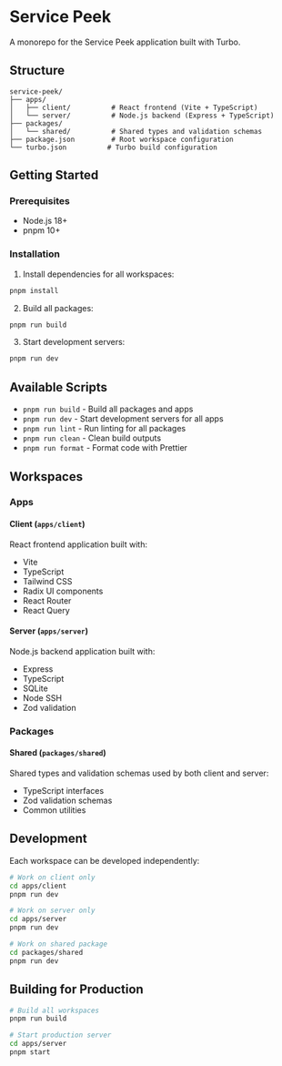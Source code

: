 # Service Peek

A monorepo for the Service Peek application built with Turbo.

## Structure

```
service-peek/
├── apps/
│   ├── client/          # React frontend (Vite + TypeScript)
│   └── server/          # Node.js backend (Express + TypeScript)
├── packages/
│   └── shared/          # Shared types and validation schemas
├── package.json         # Root workspace configuration
└── turbo.json          # Turbo build configuration
```

## Getting Started

### Prerequisites

- Node.js 18+ 
- pnpm 10+

### Installation

1. Install dependencies for all workspaces:
```bash
pnpm install
```

2. Build all packages:
```bash
pnpm run build
```

3. Start development servers:
```bash
pnpm run dev
```

## Available Scripts

- `pnpm run build` - Build all packages and apps
- `pnpm run dev` - Start development servers for all apps
- `pnpm run lint` - Run linting for all packages
- `pnpm run clean` - Clean build outputs
- `pnpm run format` - Format code with Prettier

## Workspaces

### Apps

#### Client (`apps/client`)
React frontend application built with:
- Vite
- TypeScript
- Tailwind CSS
- Radix UI components
- React Router
- React Query

#### Server (`apps/server`)
Node.js backend application built with:
- Express
- TypeScript
- SQLite
- Node SSH
- Zod validation

### Packages

#### Shared (`packages/shared`)
Shared types and validation schemas used by both client and server:
- TypeScript interfaces
- Zod validation schemas
- Common utilities

## Development

Each workspace can be developed independently:

```bash
# Work on client only
cd apps/client
pnpm run dev

# Work on server only
cd apps/server
pnpm run dev

# Work on shared package
cd packages/shared
pnpm run dev
```

## Building for Production

```bash
# Build all workspaces
pnpm run build

# Start production server
cd apps/server
pnpm start
``` 